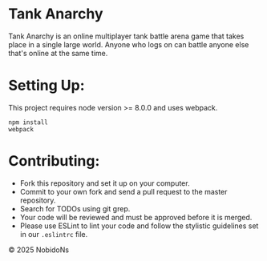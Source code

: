 # Tank Anarchy

Tank Anarchy is an online multiplayer tank battle arena game that takes place
in a single large world. Anyone who logs on can battle anyone else that's online at
the same time.

# Setting Up:
  This project requires node version >= 8.0.0 and uses webpack.
  ```
  npm install
  webpack
  ```

# Contributing:
  - Fork this repository and set it up on your computer.
  - Commit to your own fork and send a pull request to the master repository.
  - Search for TODOs using git grep.
  - Your code will be reviewed and must be approved before it is merged.
  - Please use ESLint to lint your code and follow the stylistic guidelines
    set in our `.eslintrc` file.


&copy; 2025 NobidoNs
